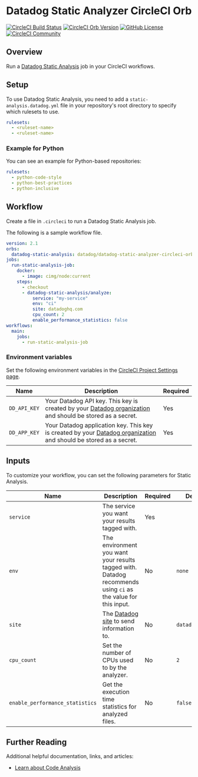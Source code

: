 # Datadog Static Analyzer CircleCI Orb

[![CircleCI Build Status](https://circleci.com/gh/DataDog/datadog-static-analyzer-circleci-orb.svg?style=shield "CircleCI Build Status")](https://circleci.com/gh/DataDog/datadog-static-analyzer-circleci-orb) [![CircleCI Orb Version](https://badges.circleci.com/orbs/datadog/datadog-static-analyzer-circleci-orb.svg)](https://circleci.com/developer/orbs/orb/datadog/datadog-static-analyzer-circleci-orb) [![GitHub License](https://img.shields.io/badge/license-MIT-lightgrey.svg)](https://raw.githubusercontent.com/DataDog/datadog-static-analyzer-circleci-orb/main/LICENSE) [![CircleCI Community](https://img.shields.io/badge/community-CircleCI%20Discuss-343434.svg)](https://discuss.circleci.com/c/ecosystem/orbs)

## Overview

Run a [Datadog Static Analysis][1] job in your CircleCI workflows.

## Setup

To use Datadog Static Analysis, you need to add a `static-analysis.datadog.yml` file in your repository's root directory to specify which rulesets to use.

```yaml
rulesets:
  - <ruleset-name>
  - <ruleset-name>
```

### Example for Python

You can see an example for Python-based repositories:

```yaml
rulesets:
  - python-code-style
  - python-best-practices
  - python-inclusive
```

## Workflow

Create a file in `.circleci` to run a Datadog Static Analysis job.

The following is a sample workflow file.

```yaml
version: 2.1
orbs:
  datadog-static-analysis: datadog/datadog-static-analyzer-circleci-orb@1
jobs:
  run-static-analysis-job:
    docker:
      - image: cimg/node:current
    steps:
      - checkout
      - datadog-static-analysis/analyze:
          service: "my-service"
          env: "ci"
          site: datadoghq.com
          cpu_count: 2
          enable_performance_statistics: false
workflows:
  main:
    jobs:
      - run-static-analysis-job
```

### Environment variables

Set the following environment variables in the [CircleCI Project Settings page][2].

| Name         | Description                                                                                                                | Required |
|--------------|----------------------------------------------------------------------------------------------------------------------------|----------|
| `DD_API_KEY` | Your Datadog API key. This key is created by your [Datadog organization][3] and should be stored as a secret.              | Yes     |
| `DD_APP_KEY` | Your Datadog application key. This key is created by your [Datadog organization][4] and should be stored as a secret.      | Yes     |

## Inputs

To customize your workflow, you can set the following parameters for Static Analysis.

| Name         | Description                                                                                                                | Required | Default         |
|--------------|----------------------------------------------------------------------------------------------------------------------------|----------|-----------------|
| `service` | The service you want your results tagged with.                                                                                | Yes     |                 |
| `env`     | The environment you want your results tagged with. Datadog recommends using `ci` as the value for this input.                 | No    | `none`          |
| `site`    | The [Datadog site][4] to send information to.                                                                                 | No    | `datadoghq.com` | 
| `cpu_count`  | Set the number of CPUs used to by the analyzer.                                                                            | No      | `2`             |
| `enable_performance_statistics` | Get the execution time statistics for analyzed files.                                                   | No      | `false`         |

## Further Reading

Additional helpful documentation, links, and articles:

- [Learn about Code Analysis][1]

[1]: https://docs.datadoghq.com/code_analysis/static_analysis
[2]: https://circleci.com/docs/set-environment-variable/#set-an-environment-variable-in-a-project
[3]: https://docs.datadoghq.com/account_management/api-app-keys/#api-keys
[4]: https://docs.datadoghq.com/account_management/api-app-keys/#application-keys